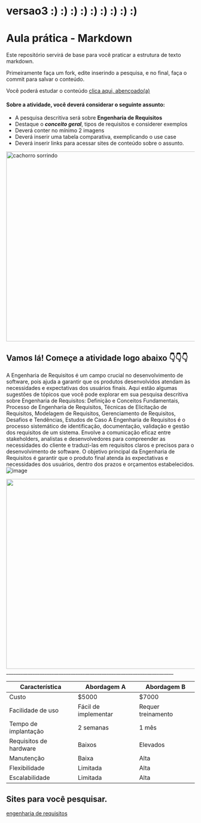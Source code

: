 # versao3 :) :) :) :) :) :) :) :) :) 

# Aula prática - Markdown

Este repositório servirá de base para você praticar a estrutura de texto markdown. 

Primeiramente faça um fork, edite inserindo a pesquisa, e no final, faça o commit para salvar o conteúdo.

Você poderá estudar o conteúdo [clica aqui, abençoado(a)](https://docs.pipz.com/central-de-ajuda/learning-center/guia-basico-de-markdown#open)

#### Sobre a atividade, você deverá considerar o seguinte assunto:

- A pesquisa descritiva será sobre **Engenharia de Requisitos**
- Destaque o **_conceito geral_**, tipos de requisitos e considerer exemplos
- Deverá conter no mínimo 2 imagens
- Deverá inserir uma tabela comparativa, exemplicando o use case
- Deverá inserir links para acessar sites de conteúdo sobre o assunto.

<img src="https://www.patasdacasa.com.br/sites/default/files/styles/webp/public/noticias/2022/02/E-possivel-ver-um-cachorro-sorrindo-descubra-e-saiba-como-identificar.jpg.webp?itok=UYmPTLUx" alt="cachorro sorrindo" width="508px">


## Vamos lá! Começe a atividade logo abaixo 👇👇👇

A Engenharia de Requisitos é um campo crucial no desenvolvimento de software, pois ajuda a garantir que os produtos desenvolvidos atendam às necessidades e expectativas dos usuários finais. Aqui estão algumas sugestões de tópicos que você pode explorar em sua pesquisa descritiva sobre Engenharia de Requisitos: Definição e Conceitos Fundamentais, Processo de Engenharia de Requisitos, Técnicas de Elicitação de Requisitos, Modelagem de Requisitos, Gerenciamento de Requisitos, Desafios e Tendências, Estudos de Caso
A Engenharia de Requisitos é o processo sistemático de identificação, documentação, validação e gestão dos requisitos de um sistema. Envolve a comunicação eficaz entre stakeholders, analistas e desenvolvedores para compreender as necessidades do cliente e traduzi-las em requisitos claros e precisos para o desenvolvimento de software. O objetivo principal da Engenharia de Requisitos é garantir que o produto final atenda às expectativas e necessidades dos usuários, dentro dos prazos e orçamentos estabelecidos.
![image](https://github.com/heitorgulde/aulaMarkdown/assets/164904436/d5a21700-1109-4c83-b04f-f791a4e62d88)

<img src="https://arquivo.devmedia.com.br/artigos/Fabio_Gomes_Rocha/Engenharia_Requisitos/Engenharia_Requisitos_1.jpg" width="508px">
______________________________________________________________________

| Característica     | Abordagem A          | Abordagem B        |
|-------------------|----------------------|--------------------|
| Custo             | $5000                | $7000              |
| Facilidade de uso | Fácil de implementar  | Requer treinamento |
| Tempo de implantação | 2 semanas          | 1 mês              |
| Requisitos de hardware | Baixos           | Elevados           |
| Manutenção        | Baixa                | Alta               |
| Flexibilidade     | Limitada             | Alta               |
| Escalabilidade    | Limitada             | Alta               |


## Sites para você pesquisar.
[engenharia de requisitos](https://www.monitoratec.com.br/blog/engenharia-de-requisitos/)




